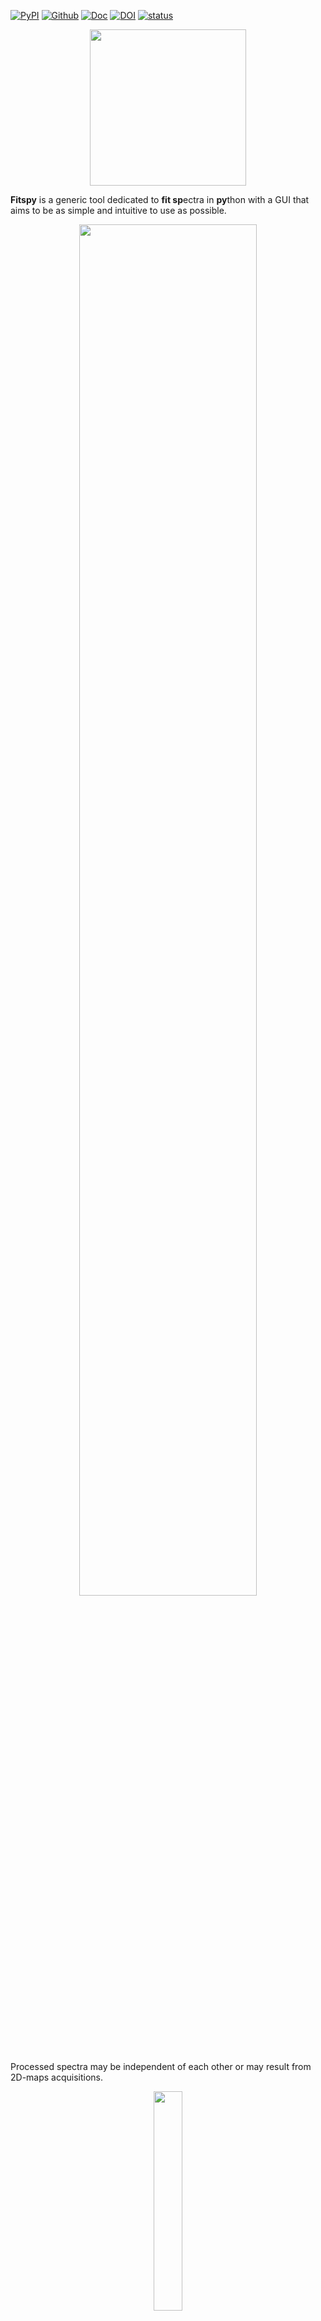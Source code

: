 <!-- TODO restore callbacks -->
<!-- TODO restore examples/ -->
<!-- TODO assets/resources.qrc useful ? -->
<!-- TODO update README.md -->
<!-- TODO update pyproject.toml -->
<!-- TODO update CITATION.cff -->
<!-- TODO update doc/ -->
<!-- TODO what is conftest.py ? -->
<!-- TODO add tests/ back -->
<!-- TODO add github workflows back -->
<!-- TODO update paper/ -->
<!-- # TODO : change 'fit_params' from spectrum to spectra attribute (?)
# TODO : (GUI) remove 'ncpus' from the fit settings
# TODO : manage callbacks when no files have been loaded
# TODO : enable remove() with curselection()
# TODO : auto_eval() with multiprocessing capabilities
# TODO : A single 'Apply All' for all the settings -->


[![PyPI](https://badge.fury.io/py/fitspy.svg)](https://pypi.org/project/fitspy/)
[![Github](https://img.shields.io/badge/GitHub-GPL--3.0-informational)](https://github.com/CEA-MetroCarac/fitspy)
[![Doc](https://img.shields.io/badge/%F0%9F%95%AE-docs-green.svg)](https://cea-metrocarac.github.io/fitspy/doc/index.html)
[![DOI](https://zenodo.org/badge/DOI/10.5281/zenodo.10812333.svg)](https://doi.org/10.5281/zenodo.10812333)
[![status](https://joss.theoj.org/papers/971a02868d903c0b7c0cbc3d1cd3d139/status.svg)](https://joss.theoj.org/papers/971a02868d903c0b7c0cbc3d1cd3d139)


<p align="center" width="100%">
    <img align="center" width=250 src=https://cea-metrocarac.github.io/fitspy/logo.png>
</p>


**Fitspy** is a generic tool dedicated to **fit sp**ectra in **py**thon with a GUI that aims to be as simple and intuitive to use as possible.

<p align="center" width="100%">
    <img align="center" width="75%" src=https://cea-metrocarac.github.io/fitspy/fitspy.png>
</p>

Processed spectra may be independent of each other or may result from 2D-maps
acquisitions.

<p align="center" width="100%">
    <img align="center" width="30%" src=https://cea-metrocarac.github.io/fitspy/2d-map.png> <br>
    <em>Example of fitspy 2D-map frame interacting with the main GUI.</em> 
</p>

The predefined peak models considered in Fitspy are  `Gaussian`, `Lorentzian`, `Asymetric Gaussian`, `Asymetric Lorentzian` and `Pseudovoigt`.

A `constant`, `linear`, `parabolic` or `exponential` background model can also be added in the fitting.

In both cases, `user-defined models` can be added.

Fitspy main features:

- Fitspy uses the [lmfit](https://github.com/lmfit/lmfit-py) library to fit the spectra
- The fit processing can be multi-threaded
- Bounds and constraints can be set on each peaks models parameter
- From an automatic noise level estimation, according to the local noise, peak models can be automatically deactivated
- Fitspy also includes automatic outlier detection to be excluded during the fitting process

All actions allowed with the GUI can be executed in script mode (see examples [here](https://github.com/CEA-MetroCarac/fitspy/tree/main/examples)).
These actions (like baseline and peaks definition, parameters constraints, ...) can be saved in a `Fitspy model` and replayed as-is or applied to other new spectra datasets.

## Installation

```
pip install fitspy
```

*(See the [documentation](https://cea-metrocarac.github.io/fitspy/doc/user_guide/intro.html#install-and-launching) for more details)*

## Tests and examples execution

```
pip install pytest
git clone https://github.com/CEA-MetroCarac/fitspy.git
cd fitspy
pytest
python examples/ex_gui_auto_decomposition.py
python examples/ex_.......
```

*(See the [documentation](https://cea-metrocarac.github.io/fitspy/doc/user_guide/intro.html#install-and-launching) for more details)*

## Quick start

Launch the application:

```
fitspy
```

Then, from the top to the bottom of the right panel:

- `Select` file(s)
- *(Optional)* Define the **X-range**
- Define the baseline to `subtract` *(left or right click on the figure to add or delete (resp.) a baseline point)*
- *(Optional)* Normalize the spectrum/spectra
- Click on the `Fitting` panel to activate it
- Select `Peak model` and add peaks *(left or right click on the figure to add or delete (resp.) a peak)*
- *(Optional)* Add a background (**BKG model**) to be fitted
- *(Optional)* Use **Parameters** to set bounds and constraints
- `Fit` the selected spectrum/spectra
- *(Optional)* **Save** the parameters in **.csv** format
- *(Optional)* **Save** the **Model** in a .json file (to be replayed later)

*(See the [documentation](https://cea-metrocarac.github.io/fitspy/doc/user_guide/workflow.html) for more details)*

## Acknowledgements

This work, carried out on the CEA - Platform for Nanocharacterisation (PFNC), was supported by the “Recherche Technologique de Base” program of the French National Research Agency (ANR).

Warm thanks to the [JOSS](https://joss.theoj.org/) reviewers ([@maurov](https://github.com/maurov) and [@FCMeng](https://github.com/FCMeng)) and editor ([@phibeck](https://github.com/phibeck)) for their contributions to enhancing Fitspy.

## Citations

In case you use the results of this code in an article, please cite:

- Quéméré P., (2024). Fitspy: A python package for spectral decomposition. Journal of Open Source Software. doi: [10.21105/joss.05868](https://doi.org/10.21105/joss.05868)

- Newville M., (2014). LMFIT: Non-Linear Least-Square Minimization and Curve-Fitting for Python. Zenodo. doi: [10.5281/zenodo.11813](https://doi.org/10.5281/zenodo.11813).